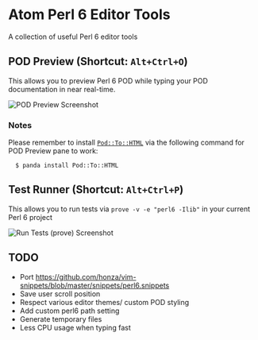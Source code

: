 # Atom Perl 6 Editor Tools

A collection of useful Perl 6 editor tools

## POD Preview (Shortcut: `Alt+Ctrl+O`)

This allows you to preview Perl 6 POD while typing your POD documentation in
near real-time.

![POD Preview Screenshot](https://raw.githubusercontent.com/azawawi/atom-perl6-editor-tools/master/atom-perl6-editor-tools-screenshot.png)

### Notes

Please remember to install [`Pod::To::HTML`](
  https://github.com/perl6/Pod-To-HTML) via the following command for POD Preview pane to work:

```
  $ panda install Pod::To::HTML
```

## Test Runner (Shortcut: `Alt+Ctrl+P`)

This allows you to run tests via ``prove -v -e "perl6 -Ilib"`` in your current
Perl 6 project

![Run Tests (prove) Screenshot](https://raw.githubusercontent.com/azawawi/atom-perl6-editor-tools/master/atom-perl6-editor-tools-run-tests-screenshot.png)

## TODO

- Port https://github.com/honza/vim-snippets/blob/master/snippets/perl6.snippets
- Save user scroll position
- Respect various editor themes/ custom POD styling
- Add custom perl6 path setting
- Generate temporary files
- Less CPU usage when typing fast
